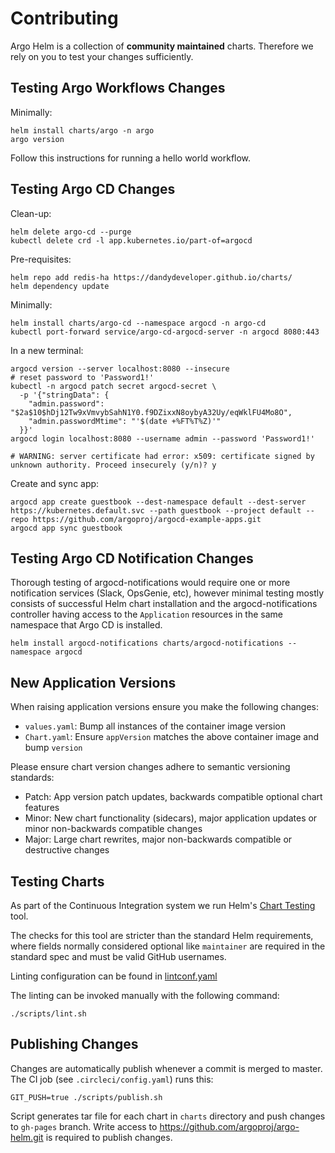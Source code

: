 # Contributing

Argo Helm is a collection of **community maintained** charts. Therefore we rely on you to test your changes sufficiently.

## Testing Argo Workflows Changes

Minimally:

```
helm install charts/argo -n argo
argo version
```

Follow this instructions for running a hello world workflow.

## Testing Argo CD Changes

Clean-up:

```
helm delete argo-cd --purge
kubectl delete crd -l app.kubernetes.io/part-of=argocd
```

Pre-requisites:
```
helm repo add redis-ha https://dandydeveloper.github.io/charts/
helm dependency update
```

Minimally:

```
helm install charts/argo-cd --namespace argocd -n argo-cd
kubectl port-forward service/argo-cd-argocd-server -n argocd 8080:443
```

In a new terminal:

```
argocd version --server localhost:8080 --insecure
# reset password to 'Password1!'
kubectl -n argocd patch secret argocd-secret \
  -p '{"stringData": {
    "admin.password": "$2a$10$hDj12Tw9xVmvybSahN1Y0.f9DZixxN8oybyA32Uy/eqWklFU4Mo8O",
    "admin.passwordMtime": "'$(date +%FT%T%Z)'"
  }}'
argocd login localhost:8080 --username admin --password 'Password1!'

# WARNING: server certificate had error: x509: certificate signed by unknown authority. Proceed insecurely (y/n)? y
```

Create and sync app:

```
argocd app create guestbook --dest-namespace default --dest-server https://kubernetes.default.svc --path guestbook --project default --repo https://github.com/argoproj/argocd-example-apps.git
argocd app sync guestbook
```

## Testing Argo CD Notification Changes

Thorough testing of argocd-notifications would require one or more notification services (Slack, OpsGenie, etc), however
minimal testing mostly consists of successful Helm chart installation and the argocd-notifications controller having
access to the `Application` resources in the same namespace that Argo CD is installed.

```
helm install argocd-notifications charts/argocd-notifications --namespace argocd
```

## New Application Versions

When raising application versions ensure you make the following changes:

- `values.yaml`: Bump all instances of the container image version
- `Chart.yaml`: Ensure `appVersion` matches the above container image and bump `version`

Please ensure chart version changes adhere to semantic versioning standards:

- Patch: App version patch updates, backwards compatible optional chart features
- Minor: New chart functionality (sidecars), major application updates or minor non-backwards compatible changes
- Major: Large chart rewrites, major non-backwards compatible or destructive changes

## Testing Charts

As part of the Continuous Integration system we run Helm's [Chart Testing](https://github.com/helm/chart-testing) tool.

The checks for this tool are stricter than the standard Helm requirements, where fields normally considered optional like `maintainer` are required in the standard spec and must be valid GitHub usernames.

Linting configuration can be found in [lintconf.yaml](.circleci/lintconf.yaml)

The linting can be invoked manually with the following command:

```
./scripts/lint.sh
```

## Publishing Changes

Changes are automatically publish whenever a commit is merged to master. The CI job (see `.circleci/config.yaml`) runs this:

```
GIT_PUSH=true ./scripts/publish.sh
```

Script generates tar file for each chart in `charts` directory and push changes to `gh-pages` branch.
Write access to https://github.com/argoproj/argo-helm.git is required to publish changes.
